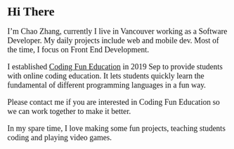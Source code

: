 # Hi There

I’m Chao Zhang, currently I live in Vancouver working as a Software Developer. My daily projects include web and mobile dev. Most of the time, I focus on Front End Development.

I established [Coding Fun Education](https://www.codingfun.dev) in 2019 Sep to provide students with online coding education. It lets students quickly learn the fundamental of different programming languages in a fun way.

Please contact me if you are interested in Coding Fun Education so we can work together to make it better.

In my spare time, I love making some fun projects, teaching students coding and playing video games.

<style lang="css" scoped>
  * {
    font-family: "PT Serif", serif;
  }
  p {
    font-size: 18px;
  }
  @media (max-width: 768px)  {
    * {
      padding-top: 20px;
    }
  }
</style>
